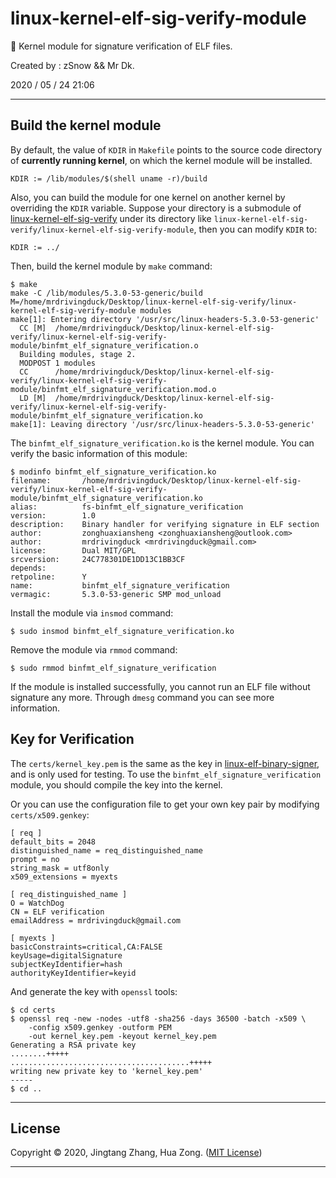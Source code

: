 # linux-kernel-elf-sig-verify-module

🐧 Kernel module for signature verification of ELF files.

Created by : zSnow && Mr Dk.

2020 / 05 / 24 21:06

---

## Build the kernel module

By default, the value of `KDIR` in `Makefile` points to the source code directory of **currently running kernel**, on which the kernel module will be installed.

```
KDIR := /lib/modules/$(shell uname -r)/build
```

Also, you can build the module for one kernel on another kernel by overriding the `KDIR` variable. Suppose your directory is a submodule of [linux-kernel-elf-sig-verify](https://github.com/mrdrivingduck/linux-kernel-elf-sig-verify) under its directory like `linux-kernel-elf-sig-verify/linux-kernel-elf-sig-verify-module`, then you can modify `KDIR` to:

```
KDIR := ../
```

Then, build the kernel module by `make` command:

```console
$ make
make -C /lib/modules/5.3.0-53-generic/build M=/home/mrdrivingduck/Desktop/linux-kernel-elf-sig-verify/linux-kernel-elf-sig-verify-module modules
make[1]: Entering directory '/usr/src/linux-headers-5.3.0-53-generic'
  CC [M]  /home/mrdrivingduck/Desktop/linux-kernel-elf-sig-verify/linux-kernel-elf-sig-verify-module/binfmt_elf_signature_verification.o
  Building modules, stage 2.
  MODPOST 1 modules
  CC      /home/mrdrivingduck/Desktop/linux-kernel-elf-sig-verify/linux-kernel-elf-sig-verify-module/binfmt_elf_signature_verification.mod.o
  LD [M]  /home/mrdrivingduck/Desktop/linux-kernel-elf-sig-verify/linux-kernel-elf-sig-verify-module/binfmt_elf_signature_verification.ko
make[1]: Leaving directory '/usr/src/linux-headers-5.3.0-53-generic'
```

The `binfmt_elf_signature_verification.ko` is the kernel module. You can verify the basic information of this module:

```console
$ modinfo binfmt_elf_signature_verification.ko 
filename:       /home/mrdrivingduck/Desktop/linux-kernel-elf-sig-verify/linux-kernel-elf-sig-verify-module/binfmt_elf_signature_verification.ko
alias:          fs-binfmt_elf_signature_verification
version:        1.0
description:    Binary handler for verifying signature in ELF section
author:         zonghuaxiansheng <zonghuaxiansheng@outlook.com>
author:         mrdrivingduck <mrdrivingduck@gmail.com>
license:        Dual MIT/GPL
srcversion:     24C778301DE1DD13C1BB3CF
depends:        
retpoline:      Y
name:           binfmt_elf_signature_verification
vermagic:       5.3.0-53-generic SMP mod_unload
```

Install the module via `insmod` command:

```console
$ sudo insmod binfmt_elf_signature_verification.ko
```

Remove the module via `rmmod` command:

```console
$ sudo rmmod binfmt_elf_signature_verification
```

If the module is installed successfully, you cannot run an ELF file without signature any more. Through `dmesg` command you can see more information.

## Key for Verification

The `certs/kernel_key.pem` is the same as the key in [linux-elf-binary-signer](https://github.com/mrdrivingduck/linux-elf-binary-signer), and is only used for testing. To use the `binfmt_elf_signature_verification` module, you should compile the key into the kernel.

Or you can use the configuration file to get your own key pair by modifying `certs/x509.genkey`:

```
[ req ]
default_bits = 2048
distinguished_name = req_distinguished_name
prompt = no
string_mask = utf8only
x509_extensions = myexts

[ req_distinguished_name ]
O = WatchDog
CN = ELF verification
emailAddress = mrdrivingduck@gmail.com

[ myexts ]
basicConstraints=critical,CA:FALSE
keyUsage=digitalSignature
subjectKeyIdentifier=hash
authorityKeyIdentifier=keyid
```

And generate the key with `openssl` tools:

```console
$ cd certs
$ openssl req -new -nodes -utf8 -sha256 -days 36500 -batch -x509 \
    -config x509.genkey -outform PEM
    -out kernel_key.pem -keyout kernel_key.pem
Generating a RSA private key
........+++++
........................................+++++
writing new private key to 'kernel_key.pem'
-----
$ cd ..
```

---

## License

Copyright © 2020, Jingtang Zhang, Hua Zong. ([MIT License](LICENSE))

---

